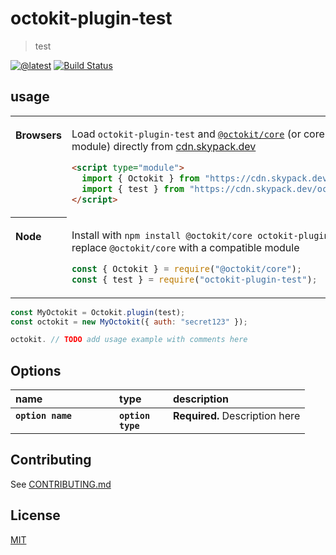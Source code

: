 # octokit-plugin-test

> test

[![@latest](https://img.shields.io/npm/v/octokit-plugin-test.svg)](https://www.npmjs.com/package/octokit-plugin-test)
[![Build Status](https://github.com/tmelliottjr/octokit-plugin-test/workflows/Test/badge.svg)](https://github.com/tmelliottjr/octokit-plugin-test/actions?query=workflow%3ATest+branch%3Amain)

## usage

<table>
<tbody valign=top align=left>
<tr><th>

Browsers

</th><td width=100%>

Load `octokit-plugin-test` and [`@octokit/core`](https://github.com/octokit/core.js) (or core-compatible module) directly from [cdn.skypack.dev](https://cdn.skypack.dev)

```html
<script type="module">
  import { Octokit } from "https://cdn.skypack.dev/@octokit/core";
  import { test } from "https://cdn.skypack.dev/octokit-plugin-test";
</script>
```

</td></tr>
<tr><th>

Node

</th><td>

Install with `npm install @octokit/core octokit-plugin-test`. Optionally replace `@octokit/core` with a compatible module

```js
const { Octokit } = require("@octokit/core");
const { test } = require("octokit-plugin-test");
```

</td></tr>
</tbody>
</table>

```js
const MyOctokit = Octokit.plugin(test);
const octokit = new MyOctokit({ auth: "secret123" });

octokit. // TODO add usage example with comments here

```

## Options

<table width="100%">
  <thead align=left>
    <tr>
      <th width=150>
        name
      </th>
      <th width=70>
        type
      </th>
      <th>
        description
      </th>
    </tr>
  </thead>
  <tbody align=left valign=top>
    <tr>
      <th>
        <code>option name</code>
      </th>
      <th>
        <code>option type</code>
      </th>
      <td>
        <strong>Required.</strong> Description here
      </td>
    </tr>
  </tbody>
</table>
  
## Contributing

See [CONTRIBUTING.md](CONTRIBUTING.md)

## License

[MIT](LICENSE)
